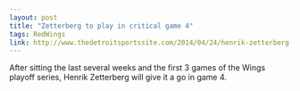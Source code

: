 ```yaml
---
layout: post
title: "Zetterberg to play in critical game 4"
tags: RedWings
link: http://www.thedetroitsportssite.com/2014/04/24/henrik-zetterberg-to-play-in-game-4-according-to-report/42793
---
```


After sitting the last several weeks and the first 3 games of the Wings playoff series, Henrik Zetterberg will give it a go in game 4.
